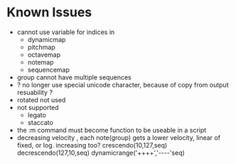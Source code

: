 # Known Issues

- cannot use variable for indices in 
    - dynamicmap
    - pitchmap
    - octavemap
    - notemap
    - sequencemap
- group cannot have multiple sequences
- ? no longer use special unicode character, because of copy from output resuability ? 
- rotated not used 
- not supported
    - legato
    - staccato 
- the :m command must become function to be useable in a script
- decreasing velocity , each note(group) gets a lower velocity, linear of fixed, or log. increasing too?
    crescendo(10,127,seq)
    decrescendo(127,10,seq)
        dynamicrange('++++','----'seq)